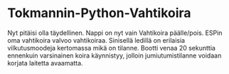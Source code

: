 # Tokmannin-Python-Vahtikoira

Nyt pitäisi olla täydellinen. Nappi on nyt vain Vahtikoira päälle/pois. ESPin oma vahtikoira
valvoo vahtikoiraa. Sinisellä ledillä on erilaisia vilkutusmoodeja kertomassa mikä on
tilanne. Bootti venaa 20 sekunttia ennenkuin varsinainen koira käynnistyy, jolloin
jumiutumistilanne voidaan korjata laitetta avaamatta.
